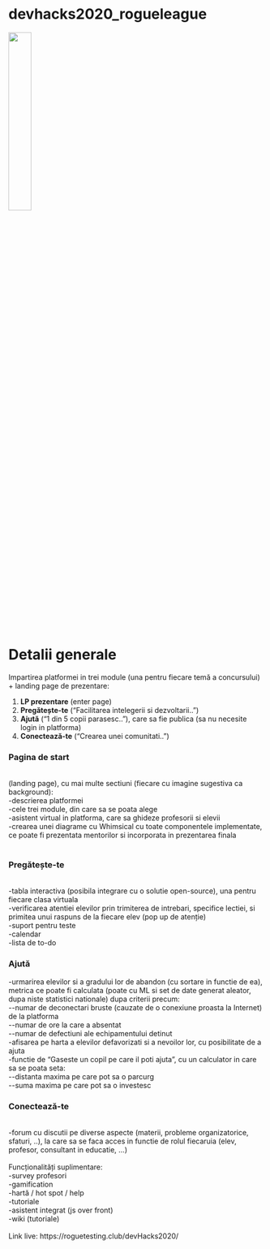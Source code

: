 # devhacks2020_rogueleague
<img src="https://user-images.githubusercontent.com/19900463/99136995-c7f5ea00-2630-11eb-8623-5420721cd0dd.png" width="30%">
<h1>Detalii generale</h1>

Impartirea platformei in trei module (una pentru fiecare temă a concursului) + landing page de prezentare:
1) <b>LP prezentare</b> (enter page)
2) <b>Pregătește-te</b> (“Facilitarea intelegerii si dezvoltarii..”)
3) <b>Ajută</b> (“1 din 5 copii parasesc..”), care sa fie publica (sa nu necesite login in platforma)
4) <b>Conectează-te</b> (“Crearea unei comunitati..”)

 <h3>Pagina de start</h3> <br>(landing page), cu mai multe sectiuni (fiecare cu imagine sugestiva ca background):<br>
-descrierea platformei<br>
-cele trei module, din care sa se poata alege<br>
-asistent virtual in platforma, care sa ghideze profesorii si elevii<br>
-crearea unei diagrame cu Whimsical cu toate componentele implementate, ce poate fi prezentata mentorilor si incorporata in prezentarea finala<br>
<br>
<h3> Pregătește-te </h3><br>
-tabla interactiva (posibila integrare cu o solutie open-source), una pentru fiecare clasa virtuala<br>
-verificarea atentiei elevilor prin trimiterea de intrebari, specifice lectiei, si primitea unui raspuns de la fiecare elev (pop up de atenție)<br>
-suport pentru teste<br>
-calendar<br>
-lista de to-do<br>

<h3>Ajută </h3>
-urmarirea elevilor si a gradului lor de abandon (cu sortare in functie de ea), metrica ce poate fi calculata (poate cu ML si set de date generat aleator, dupa niste statistici nationale) dupa criterii precum:<br>
--numar de deconectari bruste (cauzate de o conexiune proasta la Internet) de la platforma<br>
--numar de ore la care a absentat<br>
--numar de defectiuni ale echipamentului detinut<br>
-afisarea pe harta a elevilor defavorizati si a nevoilor lor, cu posibilitate de a ajuta<br>
-functie de “Gaseste un copil pe care il poti ajuta”, cu un calculator in care sa se poata seta:<br>
--distanta maxima pe care pot sa o parcurg<br>
--suma maxima pe care pot sa o investesc<br>

<h3>Conectează-te </h3><br>
-forum cu discutii pe diverse aspecte (materii, probleme organizatorice, sfaturi, ..), la care sa se faca acces in functie de rolul fiecaruia (elev, profesor, consultant in educatie, ...)<br>
<br>Funcționalități suplimentare:<br>
-survey profesori<br>
-gamification<br>
-hartă / hot spot / help<br>
-tutoriale<br>
-asistent integrat (js over front)<br>
-wiki (tutoriale)<br><br>
Link live: https://roguetesting.club/devHacks2020/
<br><br>

